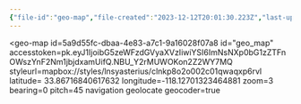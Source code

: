 ```yaml
---
{"file-id":"geo-map","file-created":"2023-12-12T20:01:30.223Z","last-updated":"2023-12-12T21:32:01.963Z"}
---
```



<geo-map id=5a9d55fc-dbaa-4e83-a7c1-9a16028f07a8
  id="geo_map"
  accesstoken=pk.eyJ1IjoibG5zeWFzdGVyaXVzIiwiYSI6ImNsNXp0bG1zZTFnOWszYnF2Nm1jbjdxamUifQ.NBU_Y2rMUWOKon2Z2WY7MQ
  styleurl=mapbox://styles/lnsyasterius/clnkp8o2o002c01qwaqxp6rvl
  latitude= 33.86716840617632
  longitude=-118.12701323464881
  zoom=3
  bearing=0
  pitch=45
  navigation
  geolocate
  geocoder=true
>
<geo-json src="https://earthquake.usgs.gov/earthquakes/feed/v1.0/summary/all_hour.geojson" variable="mag"></geo-json>

</geo-map>


